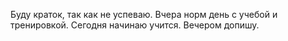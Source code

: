 Буду краток, так как не успеваю.
Вчера норм день с учебой и тренировкой.
Сегодня начинаю учится. Вечером допишу.


